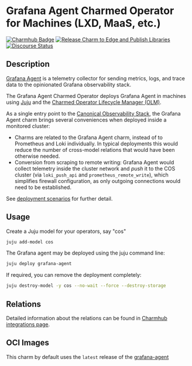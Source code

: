 # Grafana Agent Charmed Operator for Machines (LXD, MaaS, etc.)

[![Charmhub Badge](https://charmhub.io/grafana-agent/badge.svg)](https://charmhub.io/grafana-agent)
[![Release Charm to Edge and Publish Libraries](https://github.com/canonical/grafana-agent-operator/actions/workflows/release.yaml/badge.svg)](https://github.com/canonical/grafana-agent-operator/actions/workflows/release.yaml)
[![Discourse Status](https://img.shields.io/discourse/status?server=https%3A%2F%2Fdiscourse.charmhub.io&style=flat&label=CharmHub%20Discourse)](https://discourse.charmhub.io)

## Description

[Grafana Agent](https://github.com/grafana/agent) is a telemetry collector for sending metrics,
logs, and trace data to the opinionated Grafana observability stack.

The Grafana Agent Charmed Operator deploys Grafana Agent in machines using [Juju](https://juju.is)
and the [Charmed Operator Lifecycle Manager (OLM)](https://juju.is/docs/olm).

As a single entry point to the [Canonical Observability Stack](https://charmhub.io/cos-lite),
the Grafana Agent charm brings several conveniences when deployed inside a monitored cluster:

- Charms are related to the Grafana Agent charm, instead of to Prometheus and
  Loki individually. In typical deployments this would reduce the number of
  cross-model relations that would have been otherwise needed.
- Conversion from scraping to remote writing: Grafana Agent would collect
  telemetry inside the cluster network and _push_ it to the COS cluster (via
  `loki_push_api` and `prometheus_remote_write`), which simplifies firewall
  configuration, as only outgoing connections would need to be established.

See [deployment scenarios](https://github.com/canonical/grafana-agent-operator/blob/main/INTEGRATING.md#deployment-scenarios)
for further detail.

## Usage

Create a Juju model for your operators, say "cos"

```bash
juju add-model cos
```

The Grafana agent may be deployed using the juju command line:

```bash
juju deploy grafana-agent
```

If required, you can remove the deployment completely:

```bash
juju destroy-model -y cos --no-wait --force --destroy-storage
```

## Relations

Detailed information about the relations can be found in [Charmhub integrations page](https://charmhub.io/grafana-agent/integrations).


## OCI Images

This charm by default uses the `latest` release of the [grafana-agent](http://ghcr.io/canonical/grafana-agent)
